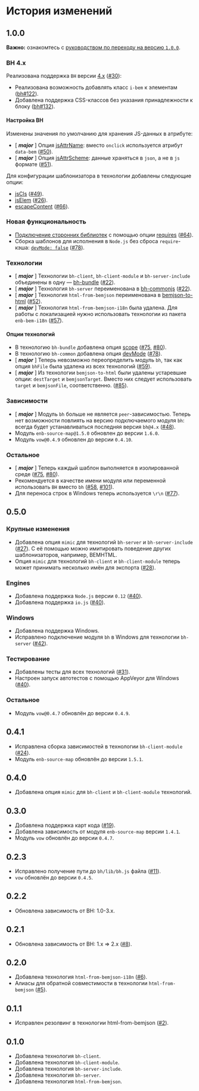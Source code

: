 История изменений
=================

1.0.0
-----

**Важно:** ознакомтесь с [руководством по переходу на версию `1.0.0`](MIGRATION-1.md).

### BH 4.x

Реализована поддержка `BH` версии [4.x](https://github.com/bem/bh/releases/tag/v4.0.0) ([#30]):

* Реализована возможность добавлять класс `i-bem` к элементам ([bh#122]).
* Добавлена поддержка CSS-классов без указания принадлежности к блоку ([bh#132]).

#### Настройка BH

Изменены значения по умолчанию для хранения JS-данных в атрибуте:

* [ __*major*__ ] Опция [jsAttrName](api.ru.md#jsattrname): вместо `onclick` используется атрибут `data-bem` ([#50]).
* [ __*major*__ ] Опция [jsAttrScheme](api.ru.md#jsattrscheme): данные храняться в `json`, а не в `js` формате ([#51]).

Для конфигурации шаблонизатора в технологии добавлены следующие опции:

* [jsCls](api.ru.md#jscls) ([#49]).
* [jsElem](api.ru.md#jselem) ([#26]).
* [escapeContent](api.ru.md#escapecontent) ([#66]).

### Новая функциональность

* [Подключение сторонних библиотек](README.md#Подключение-сторонних-библиотек) c помощью опции [requires](api.ru.md#requires) ([#64]).
* Сборка шаблонов для исполнения в `Node.js` без сброса `require`-кэша: [`devMode: false`](api.ru.md#devmode) ([#78]).

### Технологии

* [ __*major*__ ] Технологии `bh-client`, `bh-client-module` и `bh-server-include` объединены в одну — [bh-bundle](api.ru.md#bh-bundle) ([#22]).
* [ __*major*__ ] Технология `bh-server` переименована в [bh-commonjs](api.ru.md#bh-commonjs) ([#22]).
* [ __*major*__ ] Технология `html-from-bemjson` переименована в [bemjson-to-html](api.ru.md#bemjson-to-html) ([#52]).
* [ __*major*__ ] Технология `html-from-bemjson-i18n` была удалена. Для работы с локализацией нужно использовать технологии из пакета `enb-bem-i18n` ([#57]).

#### Опции технологий

* В технологию `bh-bundle` добавлена опция [scope](api.ru.md#scope) ([#75], [#80]).
* В технологию `bh-common` добавлена опция [devMode](api.ru.md#devmode) ([#78]).
* [ __*major*__ ] Теперь невозможно переопределить модуль `bh`, так как опция `bhFile` была удалена из всех технологий ([#59]).
* [ __*major*__ ] Из технологии `bemjson-to-html` были удалены устаревшие опции: `destTarget` и `bemjsonTarget`. Вместо них следует использовать `target` и `bemjsonFile`, соответственно. ([#85]).

### Зависимости

* [ __*major*__ ] Модуль `bh` больше не является `peer`-зависимостью. Теперь нет возможности повлиять на версию подключаемого модуля `bh`: всегда будет устанавливаться последняя версия `bh@4.x` ([#48]).
* Модуль `enb-source-map@1.5.0` обновлен до версии `1.6.0`.
* Модуль `vow@0.4.9` обновлен до версии `0.4.10`.

### Остальное

* [ __*major*__ ] Теперь каждый шаблон выполняется в изолированной среде ([#75], [#80]).
* Рекомендуется в качестве имени модуля или переменной использовать `BH` вместо `bh` ([#58], [#101]).
* Для переноса строк в Windows теперь используется `\r\n` ([#77]).

0.5.0
-----

### Крупные изменения

* Добавлена опция `mimic` для технологий `bh-server` и `bh-server-include` ([#27]). С её помощью можно имитировать поведение других шаблонизаторов, например, BEMHTML.
* Опция `mimic` для технологий `bh-client` и `bh-client-module` теперь может принимать несколько имён для экспорта ([#28]).

### Engines

* Добавлена поддержка `Node.js` версии `0.12` ([#40]).
* Добавлена поддержка `io.js` ([#40]).

### Windows

* Добавлена поддержка Windows.
* Исправлено подключение модуля `bh` в Windows для технологии `bh-server` ([#42]).

### Тестирование

* Добавлены тесты для всех технологий ([#31]).
* Настроен запуск автотестов с помощью AppVeyor для Windows ([#40]).

### Остальное

* Модуль `vow@0.4.7` обновлён до версии `0.4.9`.

0.4.1
-----

* Исправлена сборка зависимостей в технологии `bh-client-module` ([#24]).
* Модуль `enb-source-map` обновлён до версии `1.5.1`.

0.4.0
-----

* Добавлена опция `mimic` для `bh-client` и `bh-client-module` технологий.

0.3.0
-----

* Добавлена поддержка карт кода ([#19]).
* Добавлена зависимость от модуля `enb-source-map` версии `1.4.1`.
* Модуль `vow` обновлён до версии `0.4.7`.

0.2.3
-----
* Исправлено получение пути до `bh/lib/bh.js` файла ([#11]).
* `vow` обновлён до версии `0.4.5`.

0.2.2
-----

* Обновлена зависимость от BH: 1.0-3.x.

0.2.1
-----

* Обновлена зависимость от BH: 1.x => 2.x ([#8]).

0.2.0
-----

* Добавлена технология `html-from-bemjson-i18n` ([#6]).
* Алиасы для обратной совместимости в технологии `html-from-bemjson` ([#5]).

0.1.1
-----
* Исправлен резолвинг в технологии html-from-bemjson ([#2]).

0.1.0
-----

* Добавлена технология `bh-client`.
* Добавлена технология `bh-client-module`.
* Добавлена технология `bh-server-include`.
* Добавлена технология `bh-server`.
* Добавлена технология `html-from-bemjson`.

[bh#145]: https://github.com/bem/bh/pull/145
[bh#132]: https://github.com/bem/bh/pull/132
[bh#122]: https://github.com/bem/bh/pull/122
[bh#115]: https://github.com/bem/bh/pull/115
[bh#96]: https://github.com/bem/bh/pull/96

[#101]: https://github.com/enb-bem/enb-bh/issues/101
[#85]: https://github.com/enb-bem/enb-bh/issues/85
[#80]: https://github.com/enb-bem/enb-bh/issues/80
[#77]: https://github.com/enb-bem/enb-bh/issues/77
[#75]: https://github.com/enb-bem/enb-bh/issues/75
[#78]: https://github.com/enb-bem/enb-bh/issues/78
[#66]: https://github.com/enb-bem/enb-bh/issues/66
[#64]: https://github.com/enb-bem/enb-bh/issues/64
[#59]: https://github.com/enb-bem/enb-bh/issues/59
[#58]: https://github.com/enb-bem/enb-bh/pull/58
[#57]: https://github.com/enb-bem/enb-bh/issues/57
[#52]: https://github.com/enb-bem/enb-bh/issues/52
[#51]: https://github.com/enb-bem/enb-bh/issues/51
[#50]: https://github.com/enb-bem/enb-bh/issues/50
[#49]: https://github.com/enb-bem/enb-bh/issues/49
[#48]: https://github.com/enb-bem/enb-bh/pull/48
[#42]: https://github.com/enb-bem/enb-bh/issues/42
[#40]: https://github.com/enb-bem/enb-bh/pull/40
[#31]: https://github.com/enb-bem/enb-bh/issues/31
[#30]: https://github.com/enb-bem/enb-bh/issues/30
[#28]: https://github.com/enb-bem/enb-bh/pull/28
[#27]: https://github.com/enb-bem/enb-bh/issues/27
[#26]: https://github.com/enb-bem/enb-bh/issues/26
[#24]: https://github.com/enb-bem/enb-bh/pull/24
[#22]: https://github.com/enb-bem/enb-bh/issues/22
[#19]: https://github.com/enb-bem/enb-bh/pull/19
[#11]: https://github.com/enb-bem/enb-bh/issues/11
[#8]: https://github.com/enb-bem/enb-bh/pull/8
[#6]: https://github.com/enb-bem/enb-bh/pull/6
[#5]: https://github.com/enb-bem/enb-bh/pull/5
[#2]: https://github.com/enb-bem/enb-bh/pull/2

